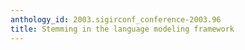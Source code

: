 ```yaml
---
anthology_id: 2003.sigirconf_conference-2003.96
title: Stemming in the language modeling framework
---
```

